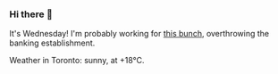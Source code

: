 ### Hi there :wave:

It's Wednesday! I'm probably working for [this bunch](https://github.com/kohofinancial), overthrowing the banking establishment.

Weather in Toronto: sunny, at +18°C.
